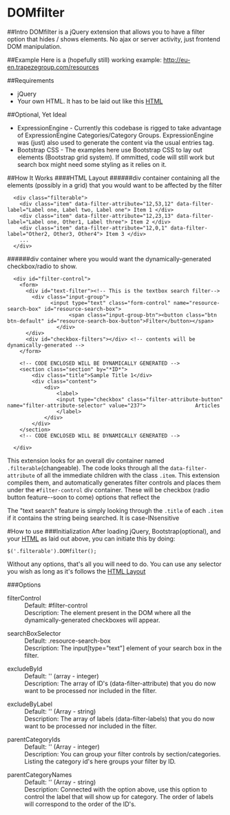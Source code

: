 # DOMfilter

##Intro
DOMfilter is a jQuery extension that allows you to have a filter option that hides / shows elements. No ajax or server activity, just frontend DOM manipulation.

##Example
Here is a (hopefully still) working example: http://eu-en.trapezegroup.com/resources



##Requirements
* jQuery
* Your own HTML. It has to be laid out like this [HTML](#html-layout)

##Optional, Yet Ideal
* ExpressionEngine - Currently this codebase is rigged to take advantage of ExpressionEngine Categories/Category Groups. ExpressionEngine was (just) also used to generate the content via the usual entries tag.
* Bootstrap CSS -  The examples here use Bootstrap CSS to lay out elements (Bootstrap grid system). If ommitted, code will still work but search box might need some styling as it relies on it.

##How It Works
####HTML Layout
######div container containing all the elements (possibly in a grid) that you would want to be affected by the filter
```
  <div class="filterable"> 
    <div class="item" data-filter-attribute="12,53,12" data-filter-label="Label one, Label two, Label one"> Item 1 </div>
    <div class="item" data-filter-attribute="12,23,13" data-filter-label="Label one, Other1, Label three"> Item 2 </div> 
    <div class="item" data-filter-attribute="12,0,1" data-filter-label="Other2, Other3, Other4"> Item 3 </div> 
    ...
  </div>
```

######div container where you would want the dynamically-generated checkbox/radio to show.

```
  <div id="filter-control">
    <form>
      <div id="text-filter"><!-- This is the textbox search filter-->
        <div class="input-group">
  			  <input type="text" class="form-control" name="resource-search-box" id="resource-search-box">
					<span class="input-group-btn"><button class="btn btn-default" id="resource-search-box-button">Filter</button></span>
				</div>
      </div>    
      <div id="checkbox-filters"></div> <!-- contents will be dynamically-generated -->
    </form>
    
    <!-- CODE ENCLOSED WILL BE DYNAMICALLY GENERATED -->
    <section class="section" by="*ID*">
    	<div class="title">Sample Title 1</div>
    	<div class="content">
    		<div>
    			<label>
    			<input type="checkbox" class="filter-attribute-button" name="filter-attribute-selector" value="237"> 				Articles
    			</label>
    		</div>
    	</div>
    </section>
    <!-- CODE ENCLOSED WILL BE DYNAMICALLY GENERATED -->
    
  </div>
```
This extension looks for an overall div container named `.filterable`(changeable). The code looks through all the `data-filter-attribute` of all the immediate children with the class `.item`. This extension compiles them, and automatically generates filter controls and places them under the `#filter-control` div container. These will be checkbox (radio button feature--soon to come) options that reflect the  

The "text search" feature is simply looking through the `.title` of each `.item` if it contains the string being searched. It is case-INsensitive

#How to use
###Initialization
After loading jQuery, Bootstrap(optional), and your [HTML](#html-layout) as laid out above, you can initiate this by doing:
```
$('.filterable').DOMfilter();
```
Without any options, that's all you will need to do.
You can use any selector you wish as long as it's follows the [HTML Layout](#html-layout)

###Options
<dl>
<dt>filterControl</dt>
<dd>Default: #filter-control</dd>
<dd>Description: The element present in the DOM where all the dynamically-generated checkboxes will appear.</dd>
</dl>

<dl>
<dt>searchBoxSelector</dt>
<dd>Default: .resource-search-box</dd>
<dd>Description: The input[type="text"] element of your search box in the filter.</dd>
</dl>

<dl>
<dt>excludeById</dt>
<dd>Default: '' (array - integer)</dd>
<dd>Description: The array of ID's (data-filter-attribute) that you do now want to be processed nor included in the filter.</dd>
</dl>

<dl>
<dt>excludeByLabel</dt>
<dd>Default: '' (Array - string)</dd>
<dd>Description: The array of labels (data-filter-labels) that you do now want to be processed nor included in the filter.</dd>
</dl>

<dl>
<dt>parentCategoryIds</dt>
<dd>Default: '' (Array - integer)</dd>
<dd>Description: You can group your filter controls by section/categories. Listing the category id's here groups your filter by ID.</dd>
</dl>

<dl>
<dt>parentCategoryNames</dt>
<dd>Default: '' (Array - string)</dd>
<dd>Description: Connected with the option above, use this option to control the label that will show up for category. The order of labels will correspond to the order of the ID's.</dd>
</dl>
